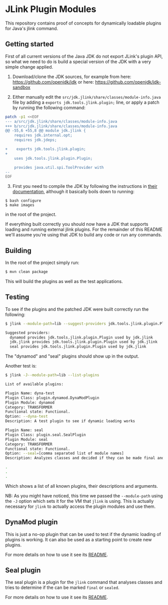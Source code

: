 # JLink Plugin Modules

This repository contains proof of concepts for dynamically loadable plugins for Java's jlink command.

## Getting started

First of all current versions of the Java JDK do not export JLink's plugin API, so what we need to do is build a special version of the JDK with a very simple change applied.

 1. Download/clone the JDK sources, for example from here: https://github.com/openjdk/jdk or here: https://github.com/openjdk/jdk-sandbox

 2. Either manually edit the `src/jdk.jlink/share/classes/module-info.java` file by adding a `exports jdk.tools.jlink.plugin;` line, or apply a patch by running the following command:

 ```bash
patch -p1 <<EOF 
--- a/src/jdk.jlink/share/classes/module-info.java
+++ b/src/jdk.jlink/share/classes/module-info.java
@@ -55,6 +55,8 @@ module jdk.jlink {
     requires jdk.internal.opt;
     requires jdk.jdeps;

+    exports jdk.tools.jlink.plugin;
+
     uses jdk.tools.jlink.plugin.Plugin;

     provides java.util.spi.ToolProvider with
--
EOF
```

 3. First you need to compile the JDK by following the instructions in [their documentation](https://github.com/openjdk/jdk/blob/master/doc/building.md), although it basically boils down to running:

```
$ bash configure
$ make images
```

 in the root of the project.

If everything built correctly you should now have a JDK that supports loading and running external jlink plugins. For the remainder of this README we'll assume you're using that JDK to build any code or run any commands.

## Building

In the root of the project simply run:

```bash
$ mvn clean package
```

This will build the plugins as well as the test applications.

## Testing

To see if the plugins and the patched JDK were built correctly run the following:

```bash
$ jlink --module-path=lib --suggest-providers jdk.tools.jlink.plugin.Plugin

Suggested providers:
  dynamod provides jdk.tools.jlink.plugin.Plugin used by jdk.jlink
  jdk.jlink provides jdk.tools.jlink.plugin.Plugin used by jdk.jlink
  seal provides jdk.tools.jlink.plugin.Plugin used by jdk.jlink
```

The "dynamod" and "seal" plugins should show up in the output.

Another test is:

```bash
$ jlink -J--module-path=lib --list-plugins

List of available plugins:

Plugin Name: dyna-test
Plugin Class: plugin.dynamod.DynaModPlugin
Plugin Module: dynamod
Category: TRANSFORMER
Functional state: Functional.
Option: --dyna-test
Description: A test plugin to see if dynamic loading works

Plugin Name: seal
Plugin Class: plugin.seal.SealPlugin
Plugin Module: seal
Category: TRANSFORMER
Functional state: Functional.
Option: --seal=[comma separated list of module names]
Description: Analyzes classes and decided if they can be made final and/or marked sealed.

.
.
.
```

Which shows a list of all known plugins, their descriptions and arguments.

NB: As you might have noticed, this time we passed the `--module-path` using the `-J` option which sets it for the VM that `jlink` is using. This is actually necessary for `jlink` to actually access the plugin modules and use them.

## DynaMod plugin

This is just a no-op plugin that can be used to test if the dynamic loading of plugins is working. It can also be used as a starting point to create new plugins.

For more details on how to use it see its [README](plugins/dynamod).

## Seal plugin

The seal plugin is a plugin for the `jlink` command that analyses
classes and tries to determine if the can be marked `final` or `sealed`.

For more details on how to use it see its [README](plugins/seal).
